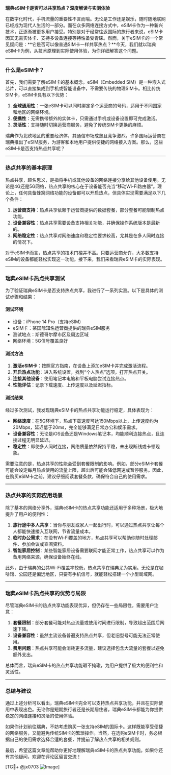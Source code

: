 **瑞典eSIM卡是否可以共享热点？深度解读与实测体验**

在数字化时代，手机流量的重要性不言而喻。无论是工作还是娱乐，随时随地联网已经成为现代人生活的一部分。而在众多网络连接方式中，eSIM卡作为一种新兴技术，正逐渐被更多用户接受。特别是对于经常往返国际的旅行者来说，eSIM卡因其无需实体卡、支持多设备连接等特性备受青睐。然而，关于eSIM卡的一个常见疑问是：**它是否可以像普通SIM卡一样共享热点？**今天，我们就以瑞典eSIM卡为例，从技术原理到实际使用体验，为你详细解答这个问题。

---

### **什么是eSIM卡？**
首先，我们需要了解eSIM卡的基本概念。eSIM（Embedded SIM）是一种嵌入式芯片，可以直接集成到手机或智能设备中，不需要传统的物理SIM卡。相比传统SIM卡，eSIM卡具有以下优势：
1. **全球通用性**：一张eSIM卡可以同时绑定多个运营商的号码，适用于不同国家和地区的网络环境。
2. **便携性**：无需携带额外的实体卡，只需通过手机或设备设置即可完成激活。
3. **灵活性**：支持随时切换运营商服务，避免了传统SIM卡更换的麻烦。

瑞典作为北欧地区的重要经济体，其通信市场成熟且竞争激烈。许多国际运营商在瑞典推出了eSIM服务，为游客和本地用户提供便捷的网络接入方案。那么，这些eSIM卡是否支持热点共享呢？

---

### **热点共享的基本原理**
热点共享，顾名思义，是指将手机或其他设备的网络连接分享给其他设备使用。无论是4G还是5G网络，热点共享的核心在于设备能否充当“移动Wi-Fi路由器”。理论上，任何具备蜂窝网络功能的设备都可以开启热点，但具体实现需要满足以下几个条件：
1. **运营商支持**：热点共享依赖于运营商提供的数据套餐，部分套餐可能限制热点功能。
2. **设备兼容性**：热点共享需要设备支持相关功能，并确保操作系统版本是最新的。
3. **网络稳定性**：热点共享对网络速度和稳定性要求较高，尤其是在多人同时连接的情况下。

对于eSIM卡而言，热点共享的技术门槛并不高。只要运营商允许，大多数支持eSIM的设备都能轻松实现这一功能。接下来，我们来看瑞典eSIM卡的实际表现。

---

### **瑞典eSIM卡热点共享测试**
为了验证瑞典eSIM卡是否支持热点共享，我进行了一系列实测。以下是具体的测试步骤和结果：

#### **测试环境**
- 设备：iPhone 14 Pro（支持eSIM）
- eSIM卡：某国际知名运营商提供的瑞典eSIM服务
- 测试地点：斯德哥尔摩市区及周边区域
- 网络环境：5G信号覆盖良好

#### **测试方法**
1. **激活eSIM卡**：按照官方指南，在设备上添加eSIM卡并完成激活流程。
2. **开启热点功能**：进入系统设置，找到“个人热点”选项，打开热点开关。
3. **连接其他设备**：使用笔记本电脑和平板电脑尝试连接热点。
4. **性能评估**：记录下载速度、上传速度以及延迟指标。

#### **测试结果**
经过多次测试，我发现瑞典eSIM卡的热点共享功能运行稳定，具体表现为：
- **网络速度**：在5G环境下，热点下载速度可达150Mbps以上，上传速度约为20Mbps，延迟低于20ms，完全能够满足日常办公和娱乐需求。
- **设备兼容性**：无论是iOS设备还是Windows笔记本，均能顺利连接热点，且连接过程无明显延迟。
- **稳定性**：即使多人同时连接，网络质量依然保持平稳，未出现断线或卡顿现象。

需要注意的是，热点共享的性能会受到套餐限制的影响。例如，部分eSIM卡套餐可能会设定每月热点使用的流量上限，超出后可能会降低网速或暂停服务。因此，在购买eSIM卡之前，建议仔细阅读套餐条款，确保符合自己的使用需求。

---

### **热点共享的实际应用场景**
除了基本的网络分享外，瑞典eSIM卡的热点共享功能还适用于多种场景，极大地提升了用户的便利性：
1. **旅行途中多人共享**：当你与朋友或家人一起出行时，可以通过热点共享让每个人都能快速接入互联网，节省流量成本。
2. **临时办公需求**：在没有Wi-Fi覆盖的地方，热点共享可以帮助你随时处理邮件、参加会议或查阅资料。
3. **智能家居控制**：某些智能家居设备需要联网才能正常工作，热点共享可以作为备用网络来源，确保设备始终在线。

此外，由于瑞典的公共Wi-Fi覆盖率较低，热点共享在瑞典尤为实用。无论是在咖啡馆、公园还是偏远地区，只要有手机信号，就能轻松搭建一个小型局域网。

---

### **瑞典eSIM卡热点共享的优势与局限**
尽管瑞典eSIM卡的热点共享功能表现优异，但仍存在一些局限性，需要用户注意：
1. **套餐限制**：部分套餐可能对热点流量或使用时间进行限制，导致超出范围后网速下降。
2. **设备兼容性**：虽然主流设备普遍支持热点共享，但老旧型号可能无法正常使用。
3. **费用问题**：热点共享可能会消耗更多流量，建议选择包含大流量的套餐以避免额外支出。

总体而言，瑞典eSIM卡的热点共享功能瑕不掩瑜，为用户提供了极大的便利性和灵活性。

---

### **总结与建议**
通过上述分析可以看出，瑞典eSIM卡完全可以支持热点共享功能，并且在实际使用中表现出色。无论你是短期旅行者还是长期居住者，瑞典eSIM卡都能为你提供稳定的网络连接和灵活的使用体验。

如果你计划前往瑞典，不妨考虑购买一张支持eSIM的国际卡。这样既能享受便捷的网络服务，又能避免传统SIM卡的繁琐操作。当然，在选购eSIM卡时，务必根据自己的使用需求选择合适的套餐，并提前了解热点共享的相关规则。

最后，希望这篇文章能帮助你更好地理解瑞典eSIM卡的热点共享功能。如果你还有其他疑问，欢迎在评论区留言交流！  

[TG💪+ @jx0703 ![Image](https://github.com/user-attachments/assets/dbca1d08-cadb-493c-b0ec-ad6f7a83f270)]